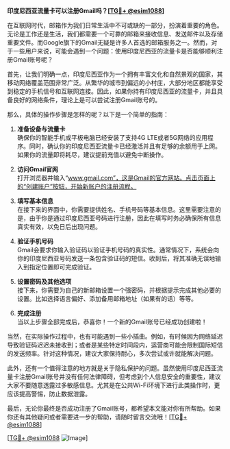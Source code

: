 **印度尼西亚流量卡可以注册Gmail吗？[[TG💪+ @esim1088](https://t.me/s/esim1088)]**

在互联网时代，邮箱作为我们日常生活中不可或缺的一部分，扮演着重要的角色。无论是工作还是生活，我们都需要一个可靠的邮箱来接收信息、发送邮件以及存储重要文件。而Google旗下的Gmail无疑是许多人首选的邮箱服务之一。然而，对于一些用户来说，可能会遇到一个问题：使用印度尼西亚的流量卡是否能够顺利注册Gmail账号呢？

首先，让我们明确一点，印度尼西亚作为一个拥有丰富文化和自然景观的国家，其移动网络覆盖范围非常广泛。从繁华的城市到偏远的小村庄，大部分地区都能享受到稳定的手机信号和互联网连接。因此，如果你持有印度尼西亚的流量卡，并且具备良好的网络条件，理论上是可以尝试注册Gmail账号的。

那么，具体的操作步骤是怎样的呢？以下是一个简单的指南：

1. **准备设备与流量卡**  
   确保你的智能手机或平板电脑已经安装了支持4G LTE或者5G网络的应用程序。同时，确认你的印度尼西亚流量卡已经激活并且有足够的余额用于上网。如果你的流量即将耗尽，建议提前充值以避免中断操作。

2. **访问Gmail官网**  
   打开浏览器并输入“www.gmail.com”，这是Gmail的官方网站。点击页面上的“创建账户”按钮，开始新账户的注册流程。

3. **填写基本信息**  
   在接下来的界面中，你需要提供姓名、手机号码等基本信息。这里需要注意的是，由于你是通过印度尼西亚号码进行注册，因此在填写时务必确保所有信息真实有效，以免日后出现问题。

4. **验证手机号码**  
   Gmail会要求你输入验证码以验证手机号码的真实性。通常情况下，系统会向你的印度尼西亚号码发送一条包含验证码的短信。收到后，将其准确无误地输入到指定位置即可完成验证。

5. **设置密码及其他选项**  
   接下来，你需要为自己的新邮箱设置一个强密码，并根据提示完成其他必要的设置。比如选择语言偏好、添加备用邮箱地址（如果有的话）等等。

6. **完成注册**  
   当以上步骤全部完成后，恭喜你！一个新的Gmail账号已经成功创建啦！

当然，在实际操作过程中，也有可能遇到一些小插曲。例如，有时候因为网络延迟导致验证码迟迟未接收到；或者是某些特定时间段内，运营商可能会限制国际短信的发送频率。针对这种情况，建议大家保持耐心，多次尝试或许就能解决问题。

此外，还有一个值得注意的地方就是关于隐私保护的问题。虽然使用印度尼西亚流量卡注册Gmail账号并没有任何法律障碍，但考虑到个人信息安全的重要性，建议大家不要随意透露过多敏感信息。尤其是在公共Wi-Fi环境下进行此类操作时，更应该提高警惕，防止数据泄露。

最后，无论你最终是否成功注册了Gmail账号，都希望本文能对你有所帮助。如果你还有其他疑问或者需要进一步的帮助，请随时留言交流哦！[[TG💪+ @esim1088](https://t.me/s/esim1088)]

[[TG💪+ @esim1088](https://t.me/s/esim1088) ![Image](https://i.postimg.cc/4NQfJmqS/Snipaste-2025-05-13-00-14-12.png)]
